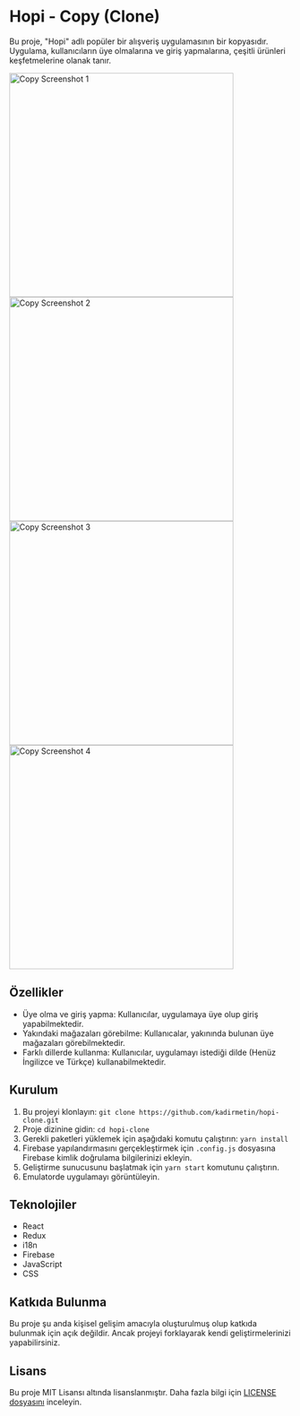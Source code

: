# Hopi - Copy (Clone)

Bu proje, "Hopi" adlı popüler bir alışveriş uygulamasının bir kopyasıdır. Uygulama, kullanıcıların üye olmalarına ve giriş yapmalarına, çeşitli ürünleri keşfetmelerine olanak tanır.

<div>
  <img src="https://play-lh.googleusercontent.com/3qy-JNrELawQBPIoSJk1cIvfHDavmlhRE-Rrjc7KSlTXgYLXcpKJ73PQW37wyiFjvMw=w2560-h1440-rw" alt="Copy Screenshot 1" width="400" />
  <img src="https://play-lh.googleusercontent.com/4UV_VFGp6eekMLcfawlhLQa6nqoQWon5ZDBHw1QuckAMidp9Nnct8GXKepMLpb3Do5g=w2560-h1440-rw" alt="Copy Screenshot 2" width="400" />
  <img src="https://play-lh.googleusercontent.com/hAnj0B5ktFZn6JdAXS2fXuGmvCxLP-JxuaE4kUC3ym_ZNSapm3sf2OBG_87nIZLOsU8=w2560-h1440-rw" alt="Copy Screenshot 3" width="400" />
  <img src="https://play-lh.googleusercontent.com/lVm_m7g1xGy4TThEvNkIXTpMIAHR8lCnP_QXHOzb0nIwt418WqySe2R66zv_UbN1qrA=w2560-h1440-rw" alt="Copy Screenshot 4" width="400" />
</div>

## Özellikler

- Üye olma ve giriş yapma: Kullanıcılar, uygulamaya üye olup giriş yapabilmektedir.
- Yakındaki mağazaları görebilme: Kullanıcalar, yakınında bulunan üye mağazaları görebilmektedir.
- Farklı dillerde kullanma: Kullanıcılar, uygulamayı istediği dilde (Henüz İngilizce ve Türkçe) kullanabilmektedir.

## Kurulum

1. Bu projeyi klonlayın: `git clone https://github.com/kadirmetin/hopi-clone.git`
2. Proje dizinine gidin: `cd hopi-clone`
3. Gerekli paketleri yüklemek için aşağıdaki komutu çalıştırın: `yarn install`
4. Firebase yapılandırmasını gerçekleştirmek için `.config.js` dosyasına Firebase kimlik doğrulama bilgilerinizi ekleyin.
5. Geliştirme sunucusunu başlatmak için `yarn start` komutunu çalıştırın.
6. Emulatorde uygulamayı görüntüleyin.

## Teknolojiler

- React
- Redux
- i18n
- Firebase
- JavaScript
- CSS

## Katkıda Bulunma

Bu proje şu anda kişisel gelişim amacıyla oluşturulmuş olup katkıda bulunmak için açık değildir. Ancak projeyi forklayarak kendi geliştirmelerinizi yapabilirsiniz.

## Lisans

Bu proje MIT Lisansı altında lisanslanmıştır. Daha fazla bilgi için [LICENSE dosyasını](LICENSE) inceleyin.
